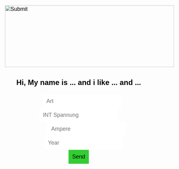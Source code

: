 
<html lang="en">
<head>
    <meta charset="utf-8">
    <meta http-equiv="X-UA-Compatible" content="IE=edge">
    <meta name="viewport" content="width=device-width, initial-scale=1.0">
    <title>Simple website</title>
    <title>A wme!</title>
    <style>
        body {
            text-align: center;
            background: url("https://cdn.pixabay.com/photo/2018/02/02/17/24/background-3125893_1280.jpg");
            color: white;
            font-family: Helvetica;
            background-size: cover;
            background-position: center center;
            background-repeat: no-repeat;
            background-attachment: fixed;
        }
        p {
            font-size: 24px;
            color: black;
        }
        input {
            border: 0;
            padding: 12px;
            font-size: 18px;
        }
            input[type="submit"] {
                background: limegreen;
                color: black; }
    </style>
</head>
<body>  
    <input type="image" src=[[https://raw.githubusercontent.com/Wicker1090/Wicker1090.github.io/main/Images/weiter%20(1).png]]  width="550" height="200" />    
    <p><b>Hi, My name is ... and i like ... and ...</b></p>
    <form>
        <div class="formBox">
            <label for="Bezeichner">Art</label>
            <input type="text" id="Bezeichner" placeholder="Art">
        </div>
        <div>
            <input type="number" placeholder="INT Spannung">
        </div>
        <div>
            <label>Ampere</label>
            <input type="number" id="A" placeholder="Ampere" >
        </div>
        <div class="formBox">
            <label for="yr">Year</label>
            <input type="number" id="yr" placeholder="Year" />
        </div>
        <div>
            <input type="submit" id="btn" value="Send" />
        </div>
        <div id="msg">
            <pre></pre>
        </div>
    </form>
    <script>
        let Arts = [];
        const addArt = (ev) => {
            ev.preventDefault();
            let art = {
                bezeichner: document.getElementById('Bezeichner').value,
                year: document.getElementById('yr').value
            }
            Arts.push(art);
            document.forms[0].reset();
            console.warn('added', { Arts });
            let pre = document.querySelector('#msg pre');
            pre.textContent = '\n' + JSON.stringify(Arts, '\t', 2);
            localStorage.setItem('GetSolution', JSON.stringify(Arts));
        }
        document.addEventListener('DOMContentLoaded', () => {
            document.getElementById('btn').addEventListener('click', addArt);
        });
    </script>

</body>

